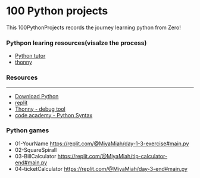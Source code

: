 # 100 Python projects

This 100PythonProjects records the journey learning python from Zero!




### Pythpon learing resources(visalze the process)
- [Python tutor](https://pythontutor.com/)
- [thonny](https://thonny.org/)

### Resources
---
- [Download Python](https://www.python.org/downloads/)
- [replit](https://replit.com/)
- [Thonny - debug tool](https://thonny.org/) 
- [code academy - Python Syntax](https://www.codecademy.com/learn/introduction-to-python-dvp/modules/python-syntax-dvp/cheatsheet)

### Python games 
- 01-YourName
https://replit.com/@MiyaMiah/day-1-3-exercise#main.py
- 02-SquareSpirall
- 03-BillCalculator
https://replit.com/@MiyaMiah/tip-calculator-end#main.py
- 04-ticketCalculator
https://replit.com/@MiyaMiah/day-3-end#main.py
